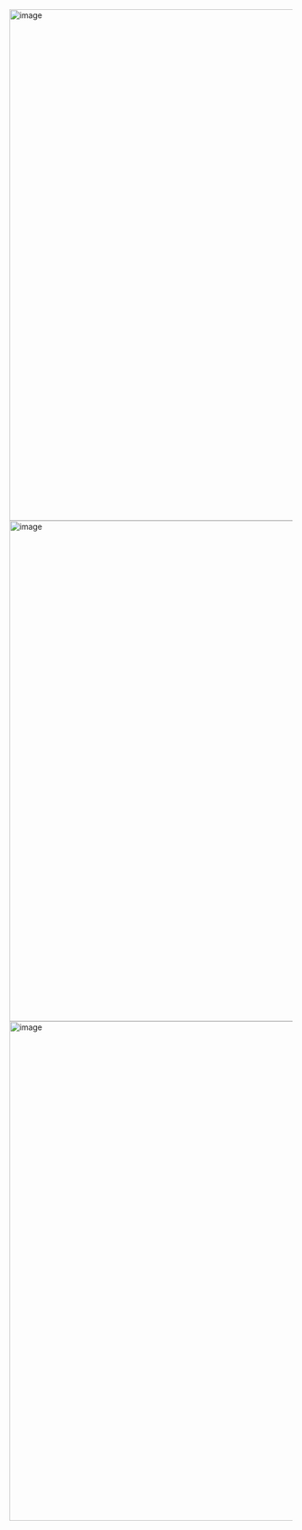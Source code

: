 <img width="908" alt="image" src="https://user-images.githubusercontent.com/70385488/214220132-8537c434-5293-4d99-bd92-ff748a086df3.png">

<img width="889" alt="image" src="https://user-images.githubusercontent.com/70385488/214220203-7deea81c-4e70-4519-883f-0eb8bb25c9c1.png">

<img width="887" alt="image" src="https://user-images.githubusercontent.com/70385488/214220221-f15c5e7e-c7ff-4065-af5d-d5ff37425af0.png">
